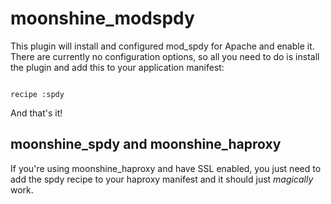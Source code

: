 # moonshine_modspdy

This plugin will install and configured mod_spdy for Apache and enable it.  There are currently no configuration options, so all you need to do is install the plugin and add this to your application manifest:

<pre><code>
recipe :spdy
</code></pre>

And that's it!

## moonshine_spdy and moonshine_haproxy

If you're using moonshine_haproxy and have SSL enabled, you just need to add the spdy recipe to your haproxy manifest and it should just *magically* work.